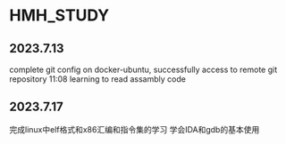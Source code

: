 # HMH_STUDY
## 2023.7.13
complete git config on docker-ubuntu, successfully access to remote git repository 11:08
learning to read assambly code
## 2023.7.17
完成linux中elf格式和x86汇编和指令集的学习
学会IDA和gdb的基本使用